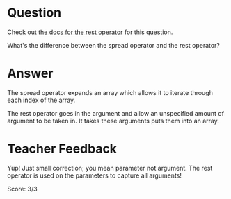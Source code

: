# Question
Check out [the docs for the rest operator](https://developer.mozilla.org/en-US/docs/Web/JavaScript/Reference/Functions/rest_parameters) for this question.

What's the difference between the spread operator and the rest operator?

# Answer
The spread operator expands an array which allows it to iterate through each index of the array.

The rest operator goes in the argument and allow an unspecified amount of argument to be taken in. It takes these arguments puts them into an array.

# Teacher Feedback

Yup! Just small correction; you mean parameter not argument. The rest operator is used on the parameters to capture all arguments!

Score: 3/3